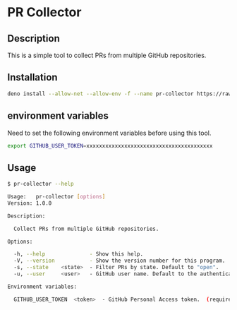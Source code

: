 # PR Collector

## Description

This is a simple tool to collect PRs from multiple GitHub repositories.

## Installation

```bash
deno install --allow-net --allow-env -f --name pr-collector https://raw.githubusercontent.com/hakshu25/pr-collector/main/src/main.ts
```

## environment variables

Need to set the following environment variables before using this tool.

```bash
export GITHUB_USER_TOKEN=xxxxxxxxxxxxxxxxxxxxxxxxxxxxxxxxxxxxxxxx
```

## Usage

```bash
$ pr-collector --help

Usage:   pr-collector [options]
Version: 1.0.0                 

Description:

  Collect PRs from multiple GitHub repositories.

Options:

  -h, --help              - Show this help.                                                                                  
  -V, --version           - Show the version number for this program.                                                        
  -s, --state    <state>  - Filter PRs by state. Default to "open".               (Default: "open", Values: "open", "closed")
  -u, --user     <user>   - GitHub user name. Default to the authenticated user.                                             

Environment variables:

  GITHUB_USER_TOKEN  <token>  - GitHub Personal Access token.  (required)
```
